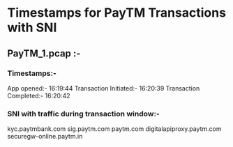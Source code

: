 # Timestamps for PayTM Transactions with SNI


## PayTM_1.pcap :-

### Timestamps:-

App opened:- 16:19:44
Transaction Initiated:- 16:20:39
Transaction Completed:- 16:20:42

### SNI with traffic during transaction window:-

kyc.paytmbank.com
sig.paytm.com
paytm.com
digitalapiproxy.paytm.com
securegw-online.paytm.in

